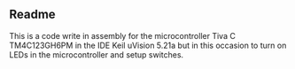 ## Readme

This is a code write in assembly for the microcontroller Tiva C TM4C123GH6PM in the IDE Keil uVision 5.21a but in this occasion to turn on LEDs in the microcontroller and setup switches.
